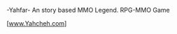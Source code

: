 -Yahfar-
An story based MMO Legend.
RPG-MMO Game


[Author]:	  	[Alexander]
[Date]:			  [02.09.18]
[Producer]:		[Yahcheh]
[Php-Admin]:	[Yahcheh]

[www.Yahcheh.com]


